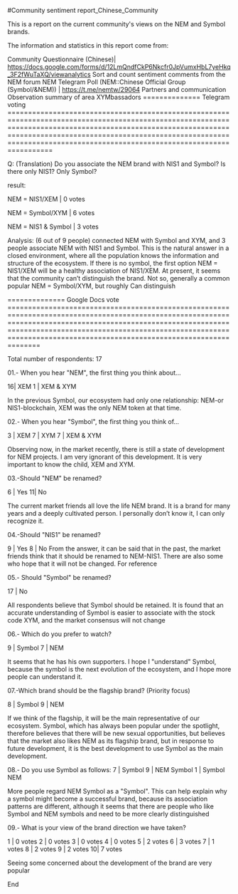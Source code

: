 #Community sentiment report_Chinese_Community

This is a report on the current community's views on the NEM and Symbol brands.

The information and statistics in this report come from:

Community Questionnaire (Chinese)| https://docs.google.com/forms/d/12LmQndfCkP6Nkcfr0JpVumxHbL7yeHkq_3F2fWuTaXQ/viewanalytics
Sort and count sentiment comments from the NEM forum
NEM Telegram Poll (NEM::Chinese Official Group (Symbol/&NEM)) | https://t.me/nemtw/29064
Partners and communication
Observation summary of area XYMbassadors
============== Telegram voting =========================================================================================================================================================================================================================================================================================

Q: (Translation) Do you associate the NEM brand with NIS1 and Symbol? Is there only NIS1? Only Symbol?

result:

NEM = NIS1/XEM | 0 votes

NEM = Symbol/XYM | 6 votes

NEM = NIS1 & Symbol | 3 votes

Analysis: (6 out of 9 people) connected NEM with Symbol and XYM, and 3 people associate NEM with NIS1 and Symbol. This is the natural answer in a closed environment, where all the population knows the information and structure of the ecosystem. If there is no symbol, the first option NEM = NIS1/XEM will be a healthy association of NIS1/XEM. At present, it seems that the community can’t distinguish the brand. Not so, generally a common popular NEM = Symbol/XYM, but roughly Can distinguish

============== Google Docs vote ======================================================================================================================================================================================================================================================================================

Total number of respondents: 17

01.- When you hear "NEM", the first thing you think about...

16| XEM 1 | XEM & XYM

In the previous Symbol, our ecosystem had only one relationship: NEM-or NIS1-blockchain, XEM was the only NEM token at that time.

02.- When you hear "Symbol", the first thing you think of...

3 | XEM 7 | XYM 7 | XEM & XYM

Observing now, in the market recently, there is still a state of development for NEM projects. I am very ignorant of this development. It is very important to know the child, XEM and XYM.

03.-Should "NEM" be renamed?

6 | Yes 11| No

The current market friends all love the life NEM brand. It is a brand for many years and a deeply cultivated person. I personally don’t know it, I can only recognize it.

04.-Should "NIS1" be renamed?

9 | Yes 8 | No From the answer, it can be said that in the past, the market friends think that it should be renamed to NEM-NIS1. There are also some who hope that it will not be changed. For reference

05.- Should "Symbol" be renamed?

17 | No

All respondents believe that Symbol should be retained. It is found that an accurate understanding of Symbol is easier to associate with the stock code XYM, and the market consensus will not change

06.- Which do you prefer to watch?

9 | Symbol 7 | NEM

It seems that he has his own supporters. I hope I "understand" Symbol, because the symbol is the next evolution of the ecosystem, and I hope more people can understand it.

07.-Which brand should be the flagship brand? (Priority focus)

8 | Symbol 9 | NEM

If we think of the flagship, it will be the main representative of our ecosystem. Symbol, which has always been popular under the spotlight, therefore believes that there will be new sexual opportunities, but believes that the market also likes NEM as its flagship brand, but in response to future development, it is the best development to use Symbol as the main development.

08.- Do you use Symbol as follows: 7 | Symbol 9 | NEM Symbol 1 | Symbol NEM

More people regard NEM Symbol as a "Symbol". This can help explain why a symbol might become a successful brand, because its association patterns are different, although it seems that there are people who like Symbol and NEM symbols and need to be more clearly distinguished

09.- What is your view of the brand direction we have taken?

1 | 0 votes 2 | 0 votes 3 | 0 votes 4 | 0 votes 5 | 2 votes 6 | 3 votes 7 | 1 votes 8 | 2 votes 9 | 2 votes 10| 7 votes

Seeing some concerned about the development of the brand are very popular

End